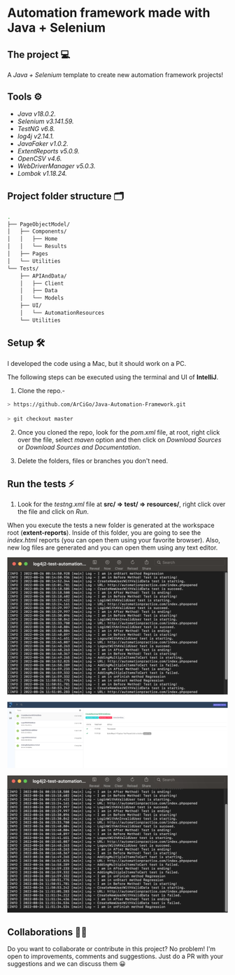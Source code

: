 # Automation framework made with Java + Selenium

## The project 💻

A *Java + Selenium* template to create new automation framework projects!

## Tools ⚙️

* *Java v18.0.2.*
* *Selenium v3.141.59.*
* *TestNG v6.8.*
* *log4j v2.14.1.*
* *JavaFaker v1.0.2.*
* *ExtentReports v5.0.9.*
* *OpenCSV v4.6.*
* *WebDriverManager v5.0.3.*
* *Lombok v1.18.24.*

## Project folder structure 🗂️

```bash
.
├── PageObjectModel/
│   ├── Components/
│   │   ├── Home
│   │   └── Results
│   ├── Pages
│   └── Utilities
└── Tests/
    ├── APIAndData/
    │   ├── Client
    │   ├── Data
    │   └── Models
    ├── UI/
    │   └── AutomationResources
    └── Utilities
```

## Setup 🛠️

I developed the code using a Mac, but it should work on a PC.

The following steps can be executed using the terminal and UI of **IntelliJ**.

1. Clone the repo.-

```bash
> https://github.com/ArCiGo/Java-Automation-Framework.git

> git checkout master
```

2. Once you cloned the repo, look for the _pom.xml_ file, at root, right click over the file, select _maven_ option and then click on _Download Sources_ or _Download Sources and Documentation_.

3. Delete the folders, files or branches you don't need.

## Run the tests ⚡️

1. Look for the _testng.xml_ file at **src/ => test/ => resources/**, right click over the file and click on _Run_.

When you execute the tests a new folder is generated at the workspace root (**extent-reports**). Inside of this folder, you are going to see the *index.html* reports (you can open them using your favorite browser). Also, new log files are generated and you can open them using any text editor.

![UI Report Sample 1](./Image01.png)

![UI Report Sample 2](./Image02.png)

![Log Report Sample](./Image03.png)

## Collaborations 👨‍🏭

Do you want to collaborate or contribute in this project? No problem! I'm open to improvements, comments and suggestions. Just do a PR with your suggestions and we can discuss them 😀